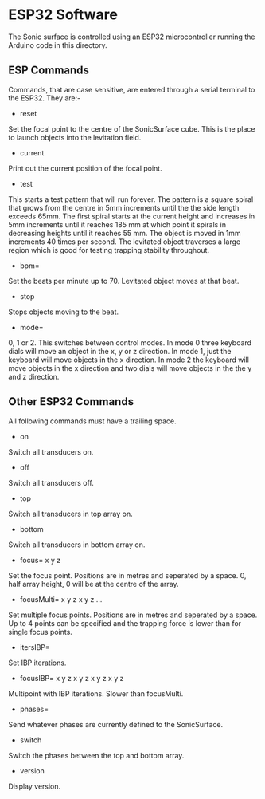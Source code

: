 # ESP32 Software
The Sonic surface is controlled using an ESP32 microcontroller running the Arduino code in this directory.

## ESP Commands

Commands, that are case sensitive, are entered through a serial terminal to the ESP32. They are:-

- reset 

Set the focal point to the centre of the SonicSurface cube. This is the place to launch objects into the levitation field.

- current 

Print out the current position of the focal point.

- test 

This starts a test pattern that will run forever. The pattern is a square spiral that grows from the centre in 5mm increments until the the side length exceeds 65mm. The first spiral starts at the current height and increases in 5mm increments until it reaches 185 mm at which point it spirals in decreasing heights until it reaches 55 mm. The object is moved in 1mm increments 40 times per second. The levitated object traverses a large region which is good for testing trapping stability throughout.

- bpm=

Set the beats per minute up to 70. Levitated object moves at that beat.

- stop 

Stops objects moving to the beat.

- mode=

0, 1 or 2. This switches between control modes. In mode 0 three keyboard dials will move an object in the x, y or z direction.
In mode 1, just the keyboard will move objects in the x direction. In mode 2 the keyboard will move objects in the x direction and two dials will move objects in the the y and z direction.

## Other ESP32 Commands

All following commands must have a trailing space.

- on

Switch all transducers on.
- off

Switch all transducers off.
- top

Switch all transducers in top array on.

- bottom

Switch all transducers in bottom array on.

- focus= x y z 

Set the focus point. Positions are in metres and seperated by a space. 0, half array height, 0 will be at the centre of the array.

- focusMulti= x y z x y z ...

Set multiple focus points. Positions are in metres and seperated by a space. Up to 4 points can be specified and the trapping force is lower than for single focus points.

- itersIBP= 

Set IBP iterations. 

- focusIBP= x y z x y z x y z x y z 

Multipoint with IBP iterations. Slower than focusMulti.

- phases=

Send whatever phases are currently defined to the SonicSurface.
 
- switch

Switch the phases between the top and bottom array.

- version 

Display version.
